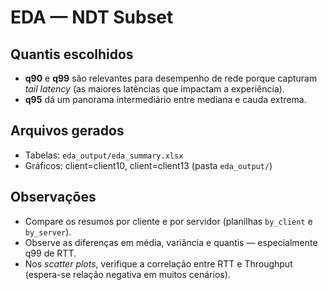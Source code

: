 # EDA — NDT Subset

## Quantis escolhidos
- **q90** e **q99** são relevantes para desempenho de rede porque capturam *tail latency* (as maiores latências que impactam a experiência).
- **q95** dá um panorama intermediário entre mediana e cauda extrema.

## Arquivos gerados
- Tabelas: `eda_output/eda_summary.xlsx`
- Gráficos: client=client10, client=client13 (pasta `eda_output/`)

## Observações
- Compare os resumos por cliente e por servidor (planilhas `by_client` e `by_server`).
- Observe as diferenças em média, variância e quantis — especialmente q99 de RTT.
- Nos *scatter plots*, verifique a correlação entre RTT e Throughput (espera-se relação negativa em muitos cenários).